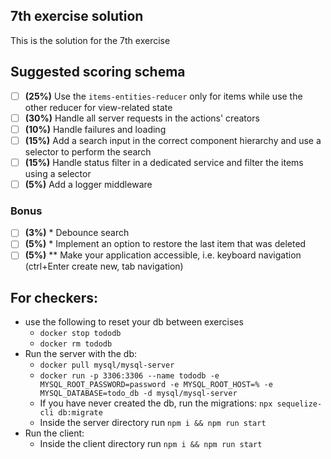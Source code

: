 ## 7th exercise solution

This is the solution for the 7th exercise

## Suggested scoring schema

- [ ] **(25%)** Use the `items-entities-reducer` only for items while use the other reducer for view-related state
- [ ] **(30%)** Handle all server requests in the actions' creators
- [ ] **(10%)** Handle failures and loading
- [ ] **(15%)** Add a search input in the correct component hierarchy and use a selector to perform the search
- [ ] **(15%)** Handle status filter in a dedicated service and filter the items using a selector
- [ ] **(5%)** Add a logger middleware

### Bonus
- [ ] **(3%)** \* Debounce search
- [ ] **(5%)** \* Implement an option to restore the last item that was deleted
- [ ] **(5%)** ** Make your application accessible, i.e. keyboard navigation (ctrl+Enter create new, tab navigation)

## For checkers: 
- use the following to reset your db between exercises
  - ```docker stop tododb```
  - ```docker rm tododb```
- Run the server with the db:
  - ```docker pull mysql/mysql-server```
  - ```docker run -p 3306:3306 --name tododb -e MYSQL_ROOT_PASSWORD=password -e MYSQL_ROOT_HOST=% -e MYSQL_DATABASE=todo_db -d mysql/mysql-server```
  - If you have never created the db, run the migrations: `npx sequelize-cli db:migrate`
  - Inside the server directory run `npm i && npm run start` 
- Run the client:
  - Inside the client directory run `npm i && npm run start`
